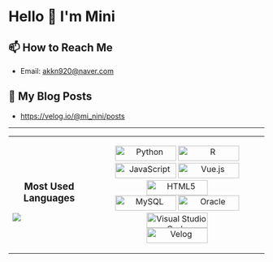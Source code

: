 # Hello 👋 I'm Mini

## 📫 How to Reach Me
- Email: akkn920@naver.com

## 📕 My Blog Posts
- https://velog.io/@mi_nini/posts

---

<table>
  <tr>
    <td>
      <!-- Most Used Languages -->
      <h3 align="center">Most Used Languages</h3>
      <img src="https://github-readme-stats.vercel.app/api/top-langs/?username=Bckmini&layout=compact&theme=radical&langs_count=6" />
    </td>
    <td>
      <!-- Technologies Badges Section -->
      <p align="center">
      <img src="https://img.shields.io/badge/Python-3776AB?style=flat-square&logo=python&logoColor=FFD343" alt="Python" width="120" height="30"/>
<img src="https://img.shields.io/badge/R-276DC3?style=flat-square&logo=r&logoColor=white" alt="R" width="120" height="30"/>
<img src="https://img.shields.io/badge/JavaScript-F7DF1E?style=flat-square&logo=javascript&logoColor=black" alt="JavaScript" width="120" height="30"/>
<img src="https://img.shields.io/badge/Vue.js-4FC08D?style=flat-square&logo=vue.js&logoColor=white" alt="Vue.js" width="120" height="30"/>
<img src="https://img.shields.io/badge/HTML5-E34F26?style=flat-square&logo=html5&logoColor=white" alt="HTML5" width="120" height="30"/><br>
<img src="https://img.shields.io/badge/MySQL-4479A1?style=flat-square&logo=mysql&logoColor=white" alt="MySQL" width="120" height="30"/>
<img src="https://img.shields.io/badge/Oracle-F80000?style=flat-square&logo=oracle&logoColor=white" alt="Oracle" width="120" height="30"/>
<img src="https://img.shields.io/badge/Visual_Studio_Code-007ACC?style=flat-square&logo=visual-studio-code&logoColor=white" alt="Visual Studio Code" width="120" height="30"/><br>
<img src="https://img.shields.io/badge/Velog-20C997?style=flat-square&logo=velog&logoColor=white" alt="Velog" width="120" height="30"/>
      </p>
    </td>
  </tr>
</table>
